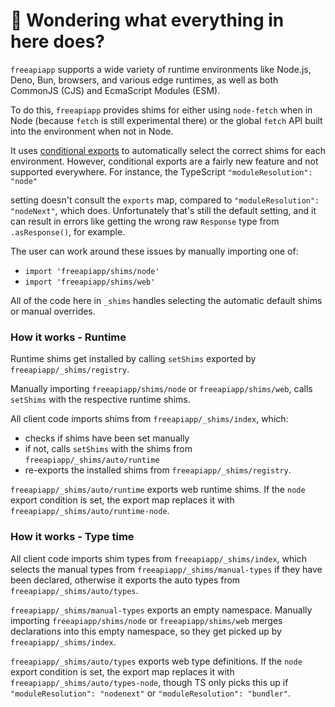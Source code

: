 # 👋 Wondering what everything in here does?

`freeapiapp` supports a wide variety of runtime environments like Node.js, Deno, Bun, browsers, and various
edge runtimes, as well as both CommonJS (CJS) and EcmaScript Modules (ESM).

To do this, `freeapiapp` provides shims for either using `node-fetch` when in Node (because `fetch` is still experimental there) or the global `fetch` API built into the environment when not in Node.

It uses [conditional exports](https://nodejs.org/api/packages.html#conditional-exports) to
automatically select the correct shims for each environment. However, conditional exports are a fairly new
feature and not supported everywhere. For instance, the TypeScript `"moduleResolution": "node"`

setting doesn't consult the `exports` map, compared to `"moduleResolution": "nodeNext"`, which does.
Unfortunately that's still the default setting, and it can result in errors like
getting the wrong raw `Response` type from `.asResponse()`, for example.

The user can work around these issues by manually importing one of:

- `import 'freeapiapp/shims/node'`
- `import 'freeapiapp/shims/web'`

All of the code here in `_shims` handles selecting the automatic default shims or manual overrides.

### How it works - Runtime

Runtime shims get installed by calling `setShims` exported by `freeapiapp/_shims/registry`.

Manually importing `freeapiapp/shims/node` or `freeapiapp/shims/web`, calls `setShims` with the respective runtime shims.

All client code imports shims from `freeapiapp/_shims/index`, which:

- checks if shims have been set manually
- if not, calls `setShims` with the shims from `freeapiapp/_shims/auto/runtime`
- re-exports the installed shims from `freeapiapp/_shims/registry`.

`freeapiapp/_shims/auto/runtime` exports web runtime shims.
If the `node` export condition is set, the export map replaces it with `freeapiapp/_shims/auto/runtime-node`.

### How it works - Type time

All client code imports shim types from `freeapiapp/_shims/index`, which selects the manual types from `freeapiapp/_shims/manual-types` if they have been declared, otherwise it exports the auto types from `freeapiapp/_shims/auto/types`.

`freeapiapp/_shims/manual-types` exports an empty namespace.
Manually importing `freeapiapp/shims/node` or `freeapiapp/shims/web` merges declarations into this empty namespace, so they get picked up by `freeapiapp/_shims/index`.

`freeapiapp/_shims/auto/types` exports web type definitions.
If the `node` export condition is set, the export map replaces it with `freeapiapp/_shims/auto/types-node`, though TS only picks this up if `"moduleResolution": "nodenext"` or `"moduleResolution": "bundler"`.
